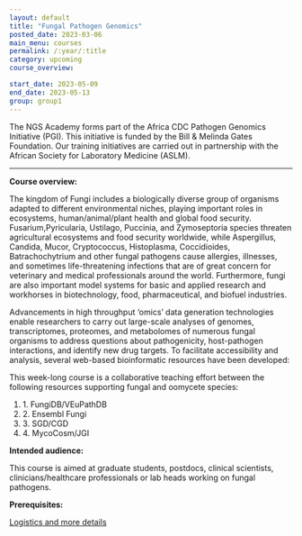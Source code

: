 ```yaml
---
layout: default
title: "Fungal Pathogen Genomics"
posted_date: 2023-03-06
main_menu: courses
permalink: /:year/:title
category: upcoming
course_overview: 

start_date: 2023-05-09
end_date: 2023-05-13
group: group1
---
```

  
<!-- ### SARS-CoV-2 NGS bioinformatics course 2021 -->
The NGS Academy forms part of the Africa CDC Pathogen Genomics Initiative (PGI). This initiative is funded by the Bill & Melinda Gates Foundation. Our training initiatives are carried out in partnership with the African Society for Laboratory Medicine (ASLM).
<hr>

<p align="left"><b >Course overview:</b></p>

 <p align="left">The kingdom of Fungi includes a biologically diverse group of organisms adapted to different environmental niches, playing important roles in ecosystems, human/animal/plant health and global food security. Fusarium,Pyricularia, Ustilago, Puccinia, and Zymoseptoria species threaten agricultural ecosystems and food security worldwide, while Aspergillus, Candida, Mucor, Cryptococcus, Histoplasma, Coccidioides, Batrachochytrium and other fungal pathogens cause allergies, illnesses, and sometimes life-threatening infections that are of great concern for veterinary and medical professionals around the world. Furthermore, fungi are also important model systems for basic and applied research and workhorses in biotechnology, food, pharmaceutical, and biofuel industries.

Advancements in high throughput ‘omics’ data generation technologies enable researchers to carry out large-scale analyses of genomes, transcriptomes, proteomes, and metabolomes of numerous fungal organisms to address questions about pathogenicity, host-pathogen interactions, and identify new drug targets. To facilitate accessibility and analysis, several web-based bioinformatic resources have been developed:  

This week-long course is a collaborative teaching effort between the following resources supporting fungal and oomycete species:
 <ol class="list-unstyled">
<li>1. FungiDB/VEuPathDB</li>
<li>2. Ensembl Fungi</li>
<li>3. SGD/CGD</li>
<li>4. MycoCosm/JGI</li>
</ol>
 <p>
<p align="left"><b class="text-left">Intended audience:</b></p>
<p>This course is aimed at graduate students, postdocs, clinical scientists, clinicians/healthcare professionals or lab heads working on fungal pathogens. </p>

<p align="left"><b class="text-left">Prerequisites:</b></p>
<p> </p>
<a href="https://coursesandconferences.wellcomeconnectingscience.org/event/fungal-pathogen-genomics-20230509/" target="_blank">Logistics and more details</a>

